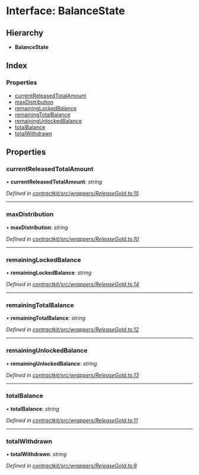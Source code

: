 # Interface: BalanceState

## Hierarchy

* **BalanceState**

## Index

### Properties

* [currentReleasedTotalAmount](_wrappers_releasegold_.balancestate.md#currentreleasedtotalamount)
* [maxDistribution](_wrappers_releasegold_.balancestate.md#maxdistribution)
* [remainingLockedBalance](_wrappers_releasegold_.balancestate.md#remaininglockedbalance)
* [remainingTotalBalance](_wrappers_releasegold_.balancestate.md#remainingtotalbalance)
* [remainingUnlockedBalance](_wrappers_releasegold_.balancestate.md#remainingunlockedbalance)
* [totalBalance](_wrappers_releasegold_.balancestate.md#totalbalance)
* [totalWithdrawn](_wrappers_releasegold_.balancestate.md#totalwithdrawn)

## Properties

###  currentReleasedTotalAmount

• **currentReleasedTotalAmount**: *string*

*Defined in [contractkit/src/wrappers/ReleaseGold.ts:15](https://github.com/celo-org/celo-monorepo/blob/master/packages/contractkit/src/wrappers/ReleaseGold.ts#L15)*

___

###  maxDistribution

• **maxDistribution**: *string*

*Defined in [contractkit/src/wrappers/ReleaseGold.ts:10](https://github.com/celo-org/celo-monorepo/blob/master/packages/contractkit/src/wrappers/ReleaseGold.ts#L10)*

___

###  remainingLockedBalance

• **remainingLockedBalance**: *string*

*Defined in [contractkit/src/wrappers/ReleaseGold.ts:14](https://github.com/celo-org/celo-monorepo/blob/master/packages/contractkit/src/wrappers/ReleaseGold.ts#L14)*

___

###  remainingTotalBalance

• **remainingTotalBalance**: *string*

*Defined in [contractkit/src/wrappers/ReleaseGold.ts:12](https://github.com/celo-org/celo-monorepo/blob/master/packages/contractkit/src/wrappers/ReleaseGold.ts#L12)*

___

###  remainingUnlockedBalance

• **remainingUnlockedBalance**: *string*

*Defined in [contractkit/src/wrappers/ReleaseGold.ts:13](https://github.com/celo-org/celo-monorepo/blob/master/packages/contractkit/src/wrappers/ReleaseGold.ts#L13)*

___

###  totalBalance

• **totalBalance**: *string*

*Defined in [contractkit/src/wrappers/ReleaseGold.ts:11](https://github.com/celo-org/celo-monorepo/blob/master/packages/contractkit/src/wrappers/ReleaseGold.ts#L11)*

___

###  totalWithdrawn

• **totalWithdrawn**: *string*

*Defined in [contractkit/src/wrappers/ReleaseGold.ts:9](https://github.com/celo-org/celo-monorepo/blob/master/packages/contractkit/src/wrappers/ReleaseGold.ts#L9)*
